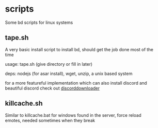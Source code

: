 # scripts
Some bd scripts for linux systems

## tape.sh
A very basic install script to install bd, should get the job done most of the time

usage: tape.sh (give directory or fill in later)

deps: nodejs (for asar install), wget, unzip, a unix based system

for a more featureful implementation which can also install discord and beautiful discord check out [discorddownloader](https://github.com/simoniz0r/discorddownloader)

## killcache.sh
Similar to killcache.bat for windows found in the server, force reload emotes, needed sometimes when they break
